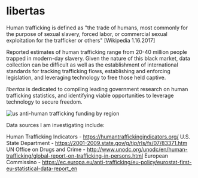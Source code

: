 # libertas

Human trafficking is defined as "the trade of humans, most commonly for the purpose of sexual slavery, forced labor, or commercial sexual exploitation for the trafficker or others" [Wikipedia 1.16.2017]

Reported estimates of human trafficking range from 20-40 million people trapped in modern-day slavery. Given the nature of this black market, data collection can be difficult as well as the establishment of international standards for tracking trafficking flows, establishing and enforcing legislation, and leveraging technology to free those held captive. 

*libertas* is dedicated to compiling leading government research on human trafficking statistics, and identifying viable opportunities to leverage technology to secure freedom. 

![us anti-human trafficking funding by region](https://cloud.githubusercontent.com/assets/19956669/21872129/adc216e8-d81b-11e6-95e9-8ab06320401f.png)

Data sources I am investigating include: 

Human Trafficking Indicators - https://humantraffickingindicators.org/
U.S. State Department - https://2001-2009.state.gov/g/tip/rls/fs/07/83371.htm
UN Office on Drugs and Crime - http://www.unodc.org/unodc/en/human-trafficking/global-report-on-trafficking-in-persons.html
European Commissino - https://ec.europa.eu/anti-trafficking/eu-policy/eurostat-first-eu-statistical-data-report_en



